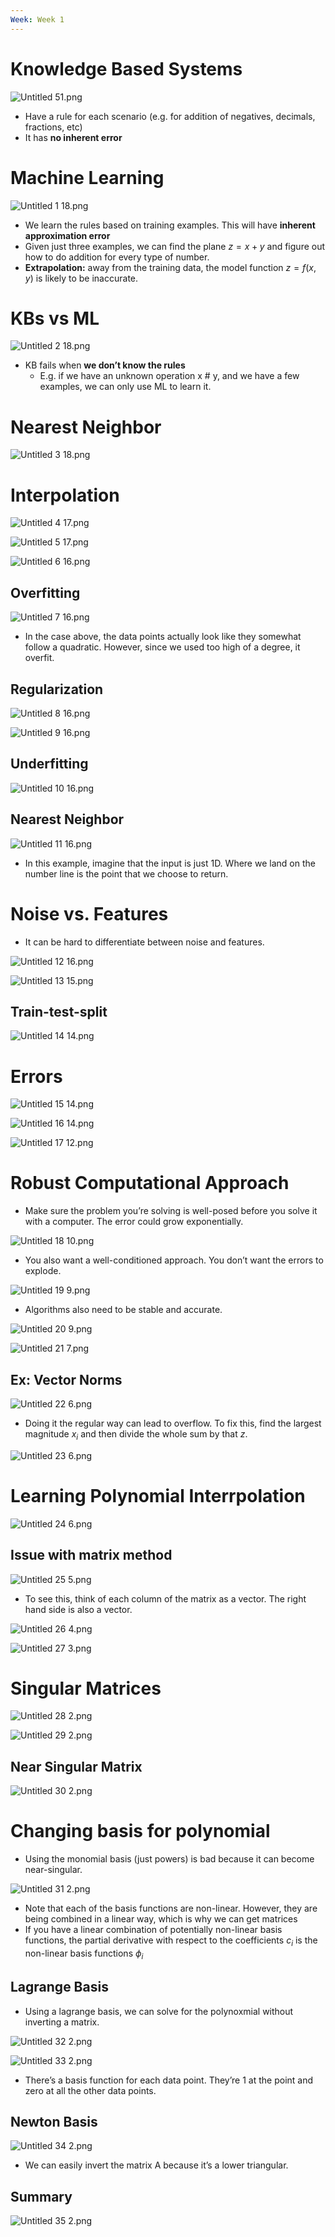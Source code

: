 ```yaml
---
Week: Week 1
---
```

# Knowledge Based Systems

![Untitled 51.png](../../attachments/Untitled%2051.png)

- Have a rule for each scenario (e.g. for addition of negatives, decimals, fractions, etc)
- It has **no inherent error**

# Machine Learning

![Untitled 1 18.png](../../attachments/Untitled%201%2018.png)

- We learn the rules based on training examples. This will have **inherent approximation error**
- Given just three examples, we can find the plane $z = x + y$﻿ and figure out how to do addition for every type of number.
- **Extrapolation:** away from the training data, the model function $z = f(x, y)$﻿ is likely to be inaccurate.

# KBs vs ML

![Untitled 2 18.png](../../attachments/Untitled%202%2018.png)

- KB fails when **we don’t know the rules**
    - E.g. if we have an unknown operation x # y, and we have a few examples, we can only use ML to learn it.

# Nearest Neighbor

![Untitled 3 18.png](../../attachments/Untitled%203%2018.png)

# Interpolation

![Untitled 4 17.png](../../attachments/Untitled%204%2017.png)

![Untitled 5 17.png](../../attachments/Untitled%205%2017.png)

![Untitled 6 16.png](../../attachments/Untitled%206%2016.png)

## Overfitting

![Untitled 7 16.png](../../attachments/Untitled%207%2016.png)

- In the case above, the data points actually look like they somewhat follow a quadratic. However, since we used too high of a degree, it overfit.

## Regularization

![Untitled 8 16.png](../../attachments/Untitled%208%2016.png)

![Untitled 9 16.png](../../attachments/Untitled%209%2016.png)

## Underfitting

![Untitled 10 16.png](../../attachments/Untitled%2010%2016.png)

## Nearest Neighbor

![Untitled 11 16.png](../../attachments/Untitled%2011%2016.png)

- In this example, imagine that the input is just 1D. Where we land on the number line is the point that we choose to return.

# Noise vs. Features

- It can be hard to differentiate between noise and features.

![Untitled 12 16.png](../../attachments/Untitled%2012%2016.png)

![Untitled 13 15.png](../../attachments/Untitled%2013%2015.png)

## Train-test-split

![Untitled 14 14.png](../../attachments/Untitled%2014%2014.png)

# Errors

![Untitled 15 14.png](../../attachments/Untitled%2015%2014.png)

![Untitled 16 14.png](../../attachments/Untitled%2016%2014.png)

![Untitled 17 12.png](../../attachments/Untitled%2017%2012.png)

# Robust Computational Approach

- Make sure the problem you’re solving is well-posed before you solve it with a computer. The error could grow exponentially.

![Untitled 18 10.png](../../attachments/Untitled%2018%2010.png)

- You also want a well-conditioned approach. You don’t want the errors to explode.

![Untitled 19 9.png](../../attachments/Untitled%2019%209.png)

- Algorithms also need to be stable and accurate.

![Untitled 20 9.png](../../attachments/Untitled%2020%209.png)

![Untitled 21 7.png](../../attachments/Untitled%2021%207.png)

## Ex: Vector Norms

![Untitled 22 6.png](../../attachments/Untitled%2022%206.png)

- Doing it the regular way can lead to overflow. To fix this, find the largest magnitude $x_i$﻿ and then divide the whole sum by that $z$﻿.

![Untitled 23 6.png](../../attachments/Untitled%2023%206.png)

# Learning Polynomial Interrpolation

![Untitled 24 6.png](../../attachments/Untitled%2024%206.png)

## Issue with matrix method

![Untitled 25 5.png](../../attachments/Untitled%2025%205.png)

- To see this, think of each column of the matrix as a vector. The right hand side is also a vector.

![Untitled 26 4.png](../../attachments/Untitled%2026%204.png)

![Untitled 27 3.png](../../attachments/Untitled%2027%203.png)

# Singular Matrices

![Untitled 28 2.png](../../attachments/Untitled%2028%202.png)

![Untitled 29 2.png](../../attachments/Untitled%2029%202.png)

## Near Singular Matrix

![Untitled 30 2.png](../../attachments/Untitled%2030%202.png)

# Changing basis for polynomial

- Using the monomial basis (just powers) is bad because it can become near-singular.

![Untitled 31 2.png](../../attachments/Untitled%2031%202.png)

- Note that each of the basis functions are non-linear. However, they are being combined in a linear way, which is why we can get matrices
- If you have a linear combination of potentially non-linear basis functions, the partial derivative with respect to the coefficients $c_i$﻿ is the non-linear basis functions $\phi_i$﻿

## Lagrange Basis

- Using a lagrange basis, we can solve for the polynoxmial without inverting a matrix.

![Untitled 32 2.png](../../attachments/Untitled%2032%202.png)

![Untitled 33 2.png](../../attachments/Untitled%2033%202.png)

- There’s a basis function for each data point. They’re 1 at the point and zero at all the other data points.

## Newton Basis

![Untitled 34 2.png](../../attachments/Untitled%2034%202.png)

- We can easily invert the matrix A because it’s a lower triangular.

## Summary

![Untitled 35 2.png](../../attachments/Untitled%2035%202.png)
